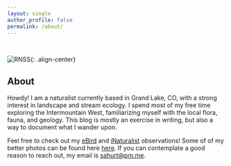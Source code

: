```yaml
---
layout: single
author_profile: false
permalink: /about/
---
```


<br>

![RNSS](/images/about.jpg){: .align-center}

## About
Howdy! I am a naturalist currently based in Grand Lake, CO, with a strong interest in landscape and stream ecology. I spend most of my free time exploring the Intermountain West, familiarizing myself with the local flora, fauna, and geology. This blog is mostly an exercise in writing, but also a way to document what I wander upon.

Feel free to check out my [eBird](https://ebird.org/profile/MzY3MzY2MA) and [iNaturalist](https://www.inaturalist.org/observations?place_id=any&user_id=spencer3616&verifiable=any) observations! Some of of my better photos can be found here [here](/photos/). If you can contemplate a good reason to reach out, my email is [sahurt@pm.me](mailto:sahurt@pm.me).

